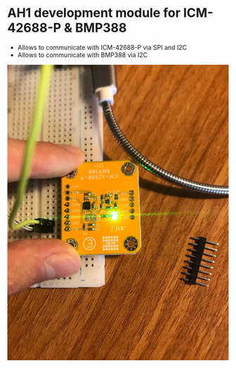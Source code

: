 # AH1 development module for ICM-42688-P & BMP388
- Allows to communicate with ICM-42688-P via SPI and I2C
- Allows to communicate with BMP388 via I2C

![](./Photo/pic1.jpg)
